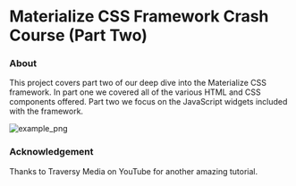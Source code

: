 # Materialize CSS Framework Crash Course (Part Two)

### About

This project covers part two of our deep dive into the Materialize CSS framework. In part one we covered all of the various HTML and CSS components offered. Part two we focus on the JavaScript widgets included with the framework.

![example_png](./example.png)

### Acknowledgement

Thanks to Traversy Media on YouTube for another amazing tutorial.
